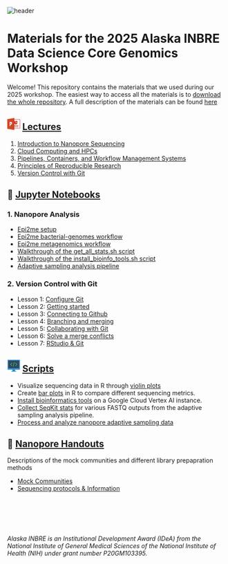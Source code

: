 ![header](assets/images/git_header_v2.png)

# Materials for the 2025 Alaska INBRE Data Science Core Genomics Workshop 

Welcome! This repository contains the materials that we used during our 2025 workshop. The easiest way to access all the materials is to [download the whole repository](https://github.com/KGrond/test_workshop). A full description of the materials can be found [here](https://docs.google.com/document/d/14ThjTwR0dHlLXQQcQyTGRRvncRI6Mnz8ogHLNMDPjTs/edit?usp=sharing)


## ![](assets/images/ppt_icon.png) [Lectures](lectures/)  

1. [Introduction to Nanopore Sequencing](lectures/DSC-Workshop2025_Mod-1-2_IntroNanopore.pdf)
2. [Cloud Computing and HPCs](lectures/DSC-Workshop2025_Mod-2_Cloud-Computing-and-HPCs.pdf)
3. [Pipelines, Containers, and Workflow Management Systems](lectures/DSC-Workshop2025_Mod-3_pipelines-workflows-containers.pdf)
4. [Principles of Reproducible Research](lectures/DSC-Workshop2025_Mod-3_Reproducible-Research-Principles.pdf)
5. [Version Control with Git](lectures/DSC-Workshop2025_Mod-3_VersionControl.pdf)

##  :notebook: [Jupyter Notebooks](notebooks/)

### 1. Nanopore Analysis
* [Epi2me setup](notebooks/Nanopore_Analysis/DSC_Module_2_Epi2meSetup.ipynb)  
* [Epi2me bacterial-genomes workflow](notebooks/Nanopore_Analysis/DSC_Module_2_wf-bacterial-genomes.ipynb)  
* [Epi2me metagenomics workflow](notebooks/Nanopore_Analysis/DSC_Module_2_wf-metagenomics.ipynb)  
* [Walkthrough of the get_all_stats.sh script](notebooks/Nanopore_Analysis/DSC_Module_4_get_stats.ipynb) 
* [Walkthrough of the install_bioinfo_tools.sh script](notebooks/Nanopore_Analysis/DSC_Module_4_install_bioinfo_tools.ipynb)
* [Adaptive sampling analysis pipeline](notebooks/Nanopore_Analysis/DSC_Module_4_process_AS.ipynb)


### 2. Version Control with Git
* Lesson 1: [Configure Git](notebooks/Git/Lesson1_Setting_up_git.ipynb)  
* Lesson 2: [Getting started](notebooks/Git/Lesson2_Create_Project_and_View_History_Ignoring_Files.ipynb)  
* Lesson 3: [Connecting to Github](notebooks/Git/Lesson3_Connecting_to_Github.ipynb)  
* Lesson 4: [Branching and merging](notebooks/Git/Lesson4_Branching_merging.ipynb)  
* Lesson 5: [Collaborating with Git](notebooks/Git/Lesson5_Collaborating.ipynb)  
* Lesson 6: [Solve a merge conflicts](notebooks/Git/Lesson6_Managing_Conflict.ipynb)  
* Lesson 7: [RStudio & Git](notebooks/Git/Lesson7_RStudioServer_Git.ipynb)  


## ![](assets/images/code_icon.png) [Scripts](scripts/)

* Visualize sequencing data in R through [violin plots](scripts/violinplot_treatments_isolates.R) 
* Create [bar plots](scripts/plot_treatments_isolates.R) in R to compare different sequencing metrics.
* [Install bioinformatics tools](scripts/install_bioinfo_tools.sh) on a Google Cloud Vertex AI instance.
* [Collect SeqKit stats](scripts/get_all_stats.sh) for various FASTQ outputs from the adaptive sampling analysis pipeline.
* [Process and analyze nanopore adaptive sampling data](scripts/as_processing_cloud_v2.sh)


## :bookmark_tabs: [Nanopore Handouts](handouts)  
Descriptions of the mock communities and different library prepapration methods 

* [Mock Communities](handouts/Mock_Communities)
* [Sequencing protocols & Information](handouts/Protocols)

\
\
\
\
\
*Alaska INBRE is an Institutional Development Award (IDeA) from the National Institute of General Medical Sciences of the National Institute of Health (NIH) under grant number P20GM103395.*
